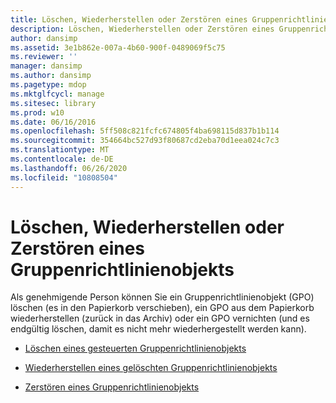 ```yaml
---
title: Löschen, Wiederherstellen oder Zerstören eines Gruppenrichtlinienobjekts
description: Löschen, Wiederherstellen oder Zerstören eines Gruppenrichtlinienobjekts
author: dansimp
ms.assetid: 3e1b862e-007a-4b60-900f-0489069f5c75
ms.reviewer: ''
manager: dansimp
ms.author: dansimp
ms.pagetype: mdop
ms.mktglfcycl: manage
ms.sitesec: library
ms.prod: w10
ms.date: 06/16/2016
ms.openlocfilehash: 5ff508c821fcfc674805f4ba698115d837b1b114
ms.sourcegitcommit: 354664bc527d93f80687cd2eba70d1eea024c7c3
ms.translationtype: MT
ms.contentlocale: de-DE
ms.lasthandoff: 06/26/2020
ms.locfileid: "10808504"
---
```

# Löschen, Wiederherstellen oder Zerstören eines Gruppenrichtlinienobjekts


Als genehmigende Person können Sie ein Gruppenrichtlinienobjekt (GPO) löschen (es in den Papierkorb verschieben), ein GPO aus dem Papierkorb wiederherstellen (zurück in das Archiv) oder ein GPO vernichten (und es endgültig löschen, damit es nicht mehr wiederhergestellt werden kann).

-   [Löschen eines gesteuerten Gruppenrichtlinienobjekts](delete-a-controlled-gpo-agpm30ops.md)

-   [Wiederherstellen eines gelöschten Gruppenrichtlinienobjekts](restore-a-deleted-gpo-agpm30ops.md)

-   [Zerstören eines Gruppenrichtlinienobjekts](destroy-a-gpo-agpm30ops.md)

 

 





